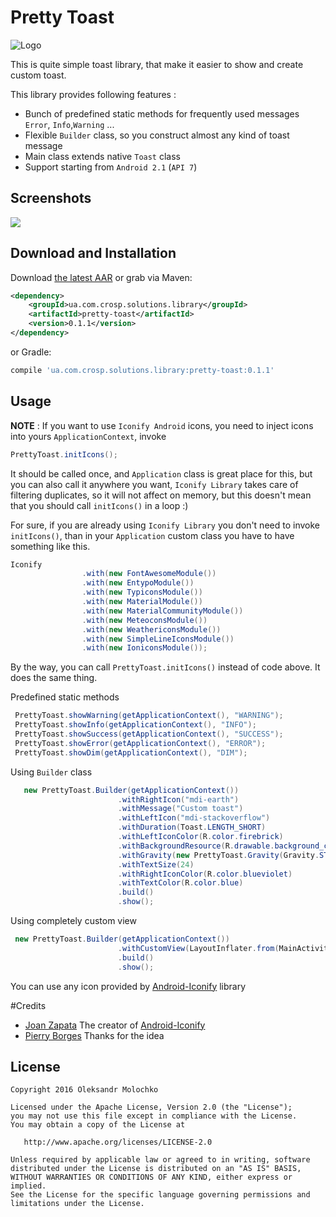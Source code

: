 Pretty Toast
============

![Logo](http://i.imgur.com/40mG7Lj.png)

This is quite simple toast library, that make it easier to show and create custom toast.

This library provides following features :

 * Bunch of predefined static methods for frequently used messages `Error`, `Info`,`Warning` ...
 * Flexible `Builder` class, so you construct almost any kind of toast message
 * Main class extends native `Toast` class
 * Support starting from `Android 2.1` (`API 7`)

Screenshots
-----------

![](./screen-animation.gif)

Download and Installation 
-------------------------

Download [the latest AAR][1] or grab via Maven:
```xml
<dependency>
    <groupId>ua.com.crosp.solutions.library</groupId>
    <artifactId>pretty-toast</artifactId>
    <version>0.1.1</version>
</dependency>
```
or Gradle:
```groovy
compile 'ua.com.crosp.solutions.library:pretty-toast:0.1.1'
```


Usage
-----

**NOTE** :
If you want to use `Iconify Android` icons, you need to inject icons into yours `ApplicationContext`, invoke  
```java
PrettyToast.initIcons();
```
It should be called once, and `Application` class is great place for this, but you can also call it anywhere you want, `Iconify Library` takes care of filtering duplicates, so it will not affect on memory, but this doesn't mean that you should call `initIcons()` in a loop :)

For sure, if you are already using `Iconify Library` you don't need to invoke `initIcons()`, than in your `Application` custom class you have to have something like this.
```java
Iconify
                .with(new FontAwesomeModule())
                .with(new EntypoModule())
                .with(new TypiconsModule())
                .with(new MaterialModule())
                .with(new MaterialCommunityModule())
                .with(new MeteoconsModule())
                .with(new WeathericonsModule())
                .with(new SimpleLineIconsModule())
                .with(new IoniconsModule());
```
By the way, you can call `PrettyToast.initIcons()` instead of code above. It does the same thing.

Predefined static methods

```java
 PrettyToast.showWarning(getApplicationContext(), "WARNING");
 PrettyToast.showInfo(getApplicationContext(), "INFO");
 PrettyToast.showSuccess(getApplicationContext(), "SUCCESS");
 PrettyToast.showError(getApplicationContext(), "ERROR");
 PrettyToast.showDim(getApplicationContext(), "DIM");
```

Using `Builder` class

```java
   new PrettyToast.Builder(getApplicationContext())
                        .withRightIcon("mdi-earth")
                        .withMessage("Custom toast")
                        .withLeftIcon("mdi-stackoverflow")
                        .withDuration(Toast.LENGTH_SHORT)
                        .withLeftIconColor(R.color.firebrick)
                        .withBackgroundResource(R.drawable.background_custom)
                        .withGravity(new PrettyToast.Gravity(Gravity.START, 15, 0))
                        .withTextSize(24)
                        .withRightIconColor(R.color.blueviolet)
                        .withTextColor(R.color.blue)
                        .build()
                        .show();
```

Using completely custom view

```java
 new PrettyToast.Builder(getApplicationContext())
                        .withCustomView(LayoutInflater.from(MainActivity.this).inflate(R.layout.toast_custom, null, false))
                        .build()
                        .show();
```

You can use any icon provided by [Android-Iconify](https://github.com/JoanZapata/android-iconify) library

#Credits
- [Joan Zapata](https://github.com/JoanZapata)  The creator of [Android-Iconify](https://github.com/JoanZapata/android-iconify)
- [Pierry Borges](https://github.com/Pierry/SimpleToast) Thanks for the idea

License
-------

    Copyright 2016 Oleksandr Molochko

    Licensed under the Apache License, Version 2.0 (the "License");
    you may not use this file except in compliance with the License.
    You may obtain a copy of the License at

       http://www.apache.org/licenses/LICENSE-2.0

    Unless required by applicable law or agreed to in writing, software
    distributed under the License is distributed on an "AS IS" BASIS,
    WITHOUT WARRANTIES OR CONDITIONS OF ANY KIND, either express or implied.
    See the License for the specific language governing permissions and
    limitations under the License.



 [1]: http://repo1.maven.org/maven2/ua/com/crosp/solutions/library/pretty-toast/0.1.0/pretty-toast-0.1.0.aar

